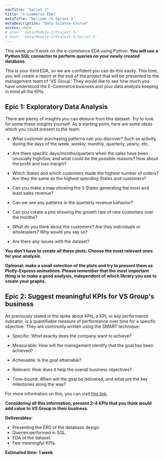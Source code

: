 ```yaml
---
navTitle: "Sprint 2"
title: "e-Commerce EDA"
metaTitle: "Welcome to Sprint 2"
metaDescription: "Data Science Course"
access: data
# prev: 'data/Module-2/Project-5/'
# next: 'data/Module-2/Project-5/Sprint-2'
---
```


This week you'll work on the e-commerce EDA using Python. **You will use a Python SQL connector to perform queries on your newly created database.**

This is your third EDA, so we are confident you can do this easily. This time, you will create a report at the end of the project that will be presented to the management team of 'VS Group.' They would like to see how much you have understood the E-Commerce business and your data analysis keeping in mind all the KPIs.

## Epic 1: Exploratory Data Analysis

There are plenty of insights you can deduce from this dataset. Try to look for some these insights yourself. As a starting point, here are some ideas which you could present to the team:

- What customer purchasing patterns can you discover? Such as activity during the days of the week, weekly, monthly, quarterly, yearly, etc.

- Are there specific days/months/quarters when the sales have been unusually high/low, and what could be the possible reasons? How about the profit and loss margin?

- Which States and which customers made the highest number of orders? Are they the same as the highest spending States and customers?

- Can you make a map showing the 5 States generating the most and least sales revenue?

- Can we see any patterns in the quarterly revenue behavior?

- Can you create a plot showing the growth rate of new customers over the months?

- What do you think about the customers? Are they individuals or wholesalers? Why would you say so?

- Are there any issues with the dataset?

**You don't have to create all these plots. Choose the most relevant ones for your analysis.**

**Optional: make a small selection of the plots and try to present them as Plotly-Express animations. Please remember that the most important thing is to make a good analysis, independent of which library you use to create your graphs.**

## Epic 2: Suggest meaningful KPIs for VS Group's business

As previously stated in the spike about KPIs, a KPI, or key performance indicator, is a quantifiable measure of performance over time for a specific objective. They are commonly written using the SMART technique:

- Specific: What exactly does the company want to achieve?

- Measurable: How will the management identify that the goal has been achieved?

- Achievable: Is the goal attainable?

- Relevant: How does it help the overall business objectives?

- Time-bound: When will the goal be delivered, and what are the key milestones along the way?

For more information on this, you can visit [this link](https://mileiq.com/blog-en-gb/smart-business-goals).

**Considering all this information, present 2-4 KPIs that you think would add value to VS Group in their business.**

<!-- add MDX processor -->
<!-- ![Ecomm1](./ecom-1.jfif)
![Ecomm2](./ecom-2.jfif)
![Ecomm3](./ecom-3.jfif)
![Ecomm4](./ecom-4.jfif)
![Ecomm5](./ecom-5.jfif) -->

**Deliverables:**

- Presenting the ERD of the database design.
- Queries performed in SQL.
- EDA of the dataset.
- Few meaningful KPIs.

**Estimated time: 1 week**
